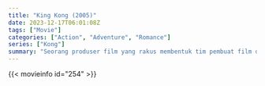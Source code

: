 ```yaml
---
title: "King Kong (2005)"
date: 2023-12-17T06:01:08Z
tags: ["Movie"]
categories: ["Action", "Adventure", "Romance"]
series: ["Kong"]
summary: "Seorang produser film yang rakus membentuk tim pembuat film dan berangkat ke Pulau Tengkorak yang terkenal, di mana mereka menemukan lebih dari sekadar penduduk asli yang kanibal."
---
```



<mux-player stream-type="on-demand"
src="https://kp3d-my.sharepoint.com/personal/ryoo_kp3d_onmicrosoft_com/_layouts/15/download.aspx?share=EYAzb3WpomZFopHe7FxzEPYBOYJIpFRLhokLJUGoV3XSfg" prefer-playback="mse" controls>

</mux-player>


{{< movieinfo id="254" >}}

<script src="https://cdn.jsdelivr.net/npm/@mux/mux-player"></script>

<script type="application/ld+json ">
{
"@context": "https://schema.org/",
"@type": "VideoObject",
"name": "King Kong",
"contentUrl": "https://stream.mux.com/cMKG6C96zEmr4Al7BwcC1TJQHWxOSqzorQACL9zuq9c.m3u8",
"thumbnailUrl": "https://www.themoviedb.org/t/p/original/4QRjnMYg3PyATd96bb2kXGvE96S.jpg?width=314&fit_mode=preserve&time=25",
"uploadDate": "2023-12-17T06:01:08Z",
}

</script>
